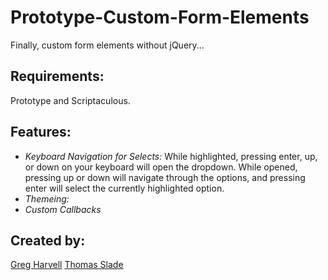Prototype-Custom-Form-Elements
==============================

Finally, custom form elements without jQuery...

Requirements:
-
Prototype and Scriptaculous.

Features:
-
* *Keyboard Navigation for Selects:*
   While highlighted, pressing enter, up, or down on your keyboard will open the dropdown.
   While opened, pressing up or down will navigate through the options, and pressing enter will select the currently highlighted option.
* *Themeing:*
* *Custom Callbacks*


Created by:
-
[Greg Harvell](http://twitter.com/complexthings)
[Thomas Slade](http://twitter.com/twslade)

